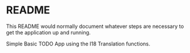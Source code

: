 # README


This README would normally document whatever steps are necessary to get the
application up and running.

Simple Basic TODO App using the I18 Translation functions. 